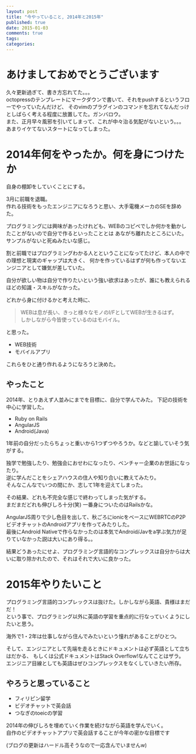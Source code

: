 ```yaml
---
layout: post
title: "今やっていること, 2014年と2015年"
published: true
date: 2015-01-03
comments: true
tags: 
categories: 
---
```


# あけましておめでとうございます

久々更新過ぎて、書き方忘れてた。。。  
octopressのテンプレートにマークダウンで書いて、それをpushするというフローでやっていたんだけど、
そのvimのプラグインのコマンドを忘れてなんだっけとしばらく考える程度に放置してた。ガンバロウ。  
また、正月早々風邪を引いてしまって、これが中々治る気配がないという。。。  
あまりイケてないスタートになってしまった。

<!-- more -->

# 2014年何をやったか。何を身につけたか

自身の棚卸をしていくことにする。

3月に前職を退職。  
作れる技術をもったエンジニアになろうと思い、大手電機メーカのSEを辞めた。  

プログラミングには興味があったけれども、WEBのコピペでしか何かを動かしたことがないので自分で作るといったこととは
あながち離れたところにいた。サンプルがないと死ぬみたいな感じ。  

割と前職ではプログラミングわかる人とということになってたけど、本人の中での理想と現実のギャップは大きく、
何かを作っているはずが何も作ってないエンジニアとして嫌気が差していた。

自分が欲しい物は自分で作りたいという強い欲求はあったが、誰にも教えられるほどの知識・スキルがなかった。

どれから身に付けるかと考えた時に、  

> WEBは息が長い、きっと様々なモノのI/FとしてWEBが生きるはず。  
しかしながら今皆使っているのはモバイル。  

と思った。

* WEB技術
* モバイルアプリ

これらをひと通り作れるようになろうと決めた。

## やったこと

2014年、とりあえず人並みにまでを目標に、自分で学んでみた。
下記の技術を中心に学習した。  

* Ruby on Rails
* AngularJS
* Android(Java)

1年前の自分だったらちょっと重いから1つずつやろうか。などと諭していそう気がする。

独学で勉強したり、勉強会におせわになったり、ベンチャー企業のお世話になったり。  
逆に学んだことをシェアハウスの住人や知り合いに教えてみたり。  
そんなこんなでいつの間にか、志して1年を迎えてしまった。  

その結果、どれも不完全な感じで終わってしまった気がする。  
まだまだどれも伸びしろ十分(笑)
一番身についたのはRailsかな。  

AngularJS周りで少し色目を出して、秋ごろにionicをベースにWEBRTCのP2PビデオチャットのAndroidアプリを作ってみたりした。  
最後にAndroid Nativeで作らなかったのは本気でAndroid/Javをa学ぶ気力が足りていなかった説は大いにあり得る。。  

結果どうあったにせよ、プログラミング言語的なコンプレックスは自分からは大いに取り除かれたので、それはそれで大いに良かった。

# 2015年やりたいこと

プログラミング言語的コンプレックスは抜けた。しかしながら英語、貴様はまだだ！  
という事で、プログラミング以外に英語の学習を重点的に行なっていくようにしたいと思う。  

海外で1・2年は仕事しながら住んでみたいという憧れがあることがひとつ。

そして、エンジニアとして先端を走るときにドキュメントは必ず英語として立ちはだかる、
もしくは公式ドキュメントはStack Overflow!なんてことはザラ。  
エンジニア目線としても英語はぜひコンプレックスをなくしていきたい所存。

## やろうと思っていること

* フィリピン留学
* ビデオチャットで英会話
* つなぎのtoeicの学習

2014年の伸びしろを埋めていく作業を続けながら英語を学んでいく。  
自作のビデオチャットアプリで英会話することが今年の密かな目標です

(ブログの更新はハードル高そうなので一応含んでいませんw)


